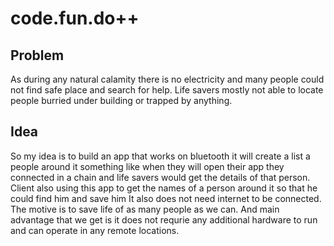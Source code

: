 # code.fun.do++ 

## Problem 
As during any natural calamity there is no electricity and many people could not find safe place and search for help.
Life savers mostly not able to locate people burried under building or trapped by anything. <br />
## Idea 
So my idea is to build an app that works on bluetooth it will create a list a people around it something like when they will open their app they connected in a chain and life savers would get the details of that person.<br />
Client also using this app to get the names of a person around it so that he could find him and save him
It also does not need internet to be connected.</br>
The motive is to save life of as many people as we can. And main advantage that we get is it does not requrie any additional hardware to run and can operate in any remote locations.

